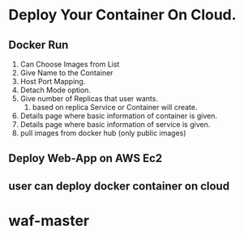 # Deploy Your Container On Cloud.

## Docker Run

1. Can Choose Images from List
2. Give Name to the Container
3. Host Port Mapping.
5. Detach Mode option.
6. Give number of Replicas that user wants.
    1. based on replica Service or Container will create.
7. Details page where basic information of container is given.    
7. Details page where basic information of service is given.    
8. pull images from docker hub (only public images)
## Deploy Web-App on AWS Ec2

## user can deploy docker container on cloud
# waf-master

